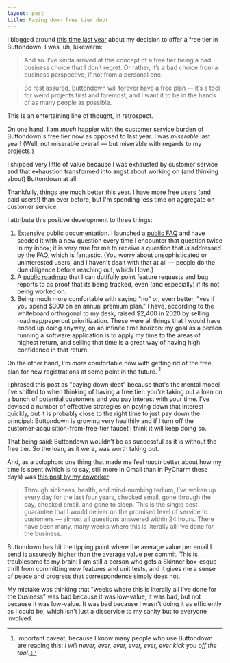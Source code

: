 ```yaml
---
layout: post
title: Paying down free tier debt
---
```

I blogged around [this time last year](https://jmduke.com/2019/06/08/buttondowns-free-plan) about my decision to offer a free tier in Buttondown.  I was, uh, lukewarm:

> And so. I’ve kinda arrived at this concept of a free tier being a bad business choice that I don’t regret. Or rather, it’s a bad choice from a business perspective, if not from a personal one.

> So rest assured, Buttondown will forever have a free plan — it’s a tool for weird projects first and foremost, and I want it to be in the hands of as many people as possible.

This is an entertaining line of thought, in retrospect.  

On one hand, I am _much_ happier with the customer service burden of Buttondown's free tier now as opposed to last year.  I was _miserable_ last year! (Well, not miserable overall — but miserable with regards to my projects.) 

I shipped very little of value because I was exhausted by customer service and that exhaustion transformed into angst about working on (and thinking about) Buttondown at all.

Thankfully, things are much better this year.  I have more free users (and paid users!) than ever before, but I'm spending less time on aggregate on customer service.

I attribute this positive development to three things:

1. Extensive public documentation.  I launched a [public FAQ](http://faq.buttondown.email/) and have seeded it with a new question every time I encounter that question twice in my inbox; it is very rare for me to receive a question that _is_ addressed by the FAQ, which is fantastic.  (You worry about unsophisticated or uninterested users, and I haven't dealt with that at all — people do the due diligence before reaching out, which I love.)
2. A [public roadmap](http://roadmap.buttondown.email/) that I can dutifully point feature requests and bug reports to as proof that its being tracked, even (and especially) if its not being worked on.
3. Being much more comfortable with saying "no" or, even better, "yes if you spend $300 on an annual premium plan."  I have, according to the whiteboard orthogonal to my desk, raised $2,400 in 2020 by selling roadmap/papercut prioritization.  These were all things that I would have ended up doing anyway, on an infinite time horizon: my goal as a person running a software application is to apply my time to the areas of highest return, and selling that time is a great way of having high confidence in that return.

On the other hand, I'm _more_ comfortable now with getting rid of the free plan for new registrations at some point in the future.  [^1]  

I phrased this post as "paying down debt" because that's the mental model I've shifted to when thinking of having a free tier: you're taking out a loan on a bunch of potential customers and you pay interest with your time.  I've devised a number of effective strategies on paying down that interest quickly, but it is probably close to the right time to just pay down the principal: Buttondown is growing very healthily and if I turn off the customer-acquisition-from-free-tier faucet I think it will keep doing so.

That being said: Buttondown wouldn't be as successful as it is without the free tier.  So the loan, as it were, was worth taking out.

And, as a colophon: one thing that made me feel _much_ better about how my time is spent (which is to say, still more in Gmail than in PyCharm these days) was [this post by my coworker](https://www.kalzumeus.com/2010/03/20/running-a-software-business-on-5-hours-a-week/):

> Through sickness, health, and mind-numbing tedium, I’ve woken up every day for the last four years, checked email, gone through the day, checked email, and gone to sleep.  This is the single best guarantee that I would deliver on the promised level of service to customers — almost all questions answered within 24 hours.  There have been many, many weeks where this is literally all I’ve done for the business.

Buttondown has hit the tipping point where the average value per email I send is assuredly higher than the average value per commit.  This is troublesome to my brain: I am still a person who gets a Skinner box-esque thrill from committing new features and unit tests, and it gives me a sense of peace and progress that correspondence simply does not.  

My mistake was thinking that "weeks where this is literally all I’ve done for the business" was bad because it was low-value; it was bad, but not because it was low-value.  It was bad because I wasn't doing it as efficiently as I could be, which isn't just a disservice to my sanity but to everyone involved.

[^1]: Important caveat, because I know many people who use Buttondown are reading this: _I will never, ever, ever, ever, ever, ever kick you off the tool._
